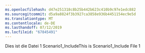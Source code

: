 ```yaml
---
ms.openlocfilehash: d47e251318c8b25b442b623c410b9c97e1edc882
ms.sourcegitcommit: d5a9a8824f3b3927ca3858e936b4451154ec9e5d
ms.translationtype: MT
ms.contentlocale: de-DE
ms.lasthandoff: 07/12/2019
ms.locfileid: "67845491"
---
```

<span data-ttu-id="3ca54-101">Dies ist die Datei 1 Scenario1_Include</span><span class="sxs-lookup"><span data-stu-id="3ca54-101">This is Scenario1_Include File 1</span></span>
